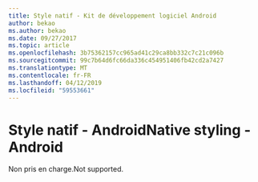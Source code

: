 ```yaml
---
title: Style natif - Kit de développement logiciel Android
author: bekao
ms.author: bekao
ms.date: 09/27/2017
ms.topic: article
ms.openlocfilehash: 3b75362157cc965ad41c29ca8bb332c7c21c096b
ms.sourcegitcommit: 99c7b64d6fc66da336c454951406fb42cd2a7427
ms.translationtype: MT
ms.contentlocale: fr-FR
ms.lasthandoff: 04/12/2019
ms.locfileid: "59553661"
---
```

# <a name="native-styling---android"></a><span data-ttu-id="d4889-102">Style natif - Android</span><span class="sxs-lookup"><span data-stu-id="d4889-102">Native styling - Android</span></span>

<span data-ttu-id="d4889-103">Non pris en charge.</span><span class="sxs-lookup"><span data-stu-id="d4889-103">Not supported.</span></span>